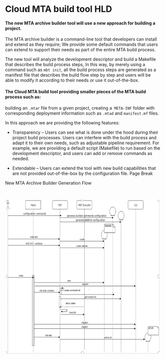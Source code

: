 # Cloud MTA build tool HLD

 
#### The new MTA archive builder tool will use a new approach for building a project. 

 
The MTA archive builder is a command-line tool that developers can install and extend as they require; 
We provide some default commands that users can extend to support their needs as part of the entire MTA build process. 

The new tool will analyze the development descriptor and build a Makefile that describes the build process steps,
In this way, by merely using a command such as `mbt init`, all the build process steps are generated as a manifest 
file that describes the build flow step by step and users will be able to modify it according to their needs or use it out-of-the-box. 

 
#### The Cloud MTA build tool providing smaller pieces of the MTA build process such as:  

building an `.mtar` file from a given project, creating a` META-INF` folder with corresponding deployment information such as `.mtad` and `manifest.mf` files. 

In this approach we are providing the following features: 

-  Transparency – Users can see what is done under the hood during their project build processes. Users can interfere with the build process and adapt it to their own needs, such as adjustable pipeline requirement. For example, we are providing a default script (Makefile) to run based on the development descriptor, and users can add or remove commands as needed. 


- Extendable – Users can extend the tool with new build capabilities that are not provided out-of-the-box by the configuration file.
Page Break
 

New MTA Archive Builder Generation Flow 

 <br>
 
<p align="center"><img width="500" height="500" src="mbtflow.png" alt="Flow"></p>
 

 

 
